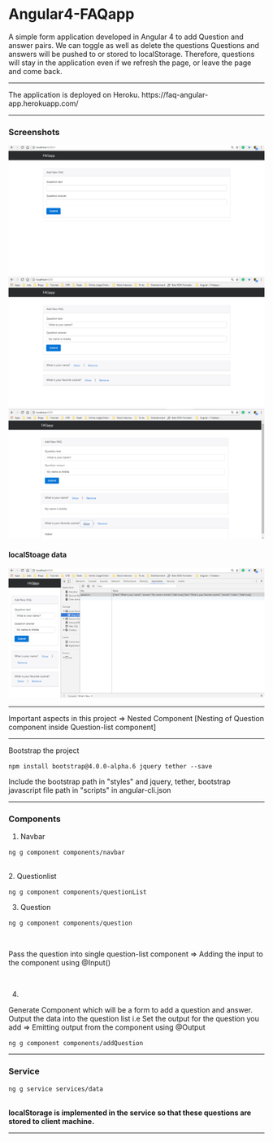 # Angular4-FAQapp

A simple form application developed in Angular 4 to add Question and answer pairs. 
We can toggle as well as delete the questions
Questions and answers will be pushed to or stored to localStorage. Therefore, questions will stay in the application even if we refresh the page, or leave the page and come back.
<hr>
The application is deployed on Heroku. https://faq-angular-app.herokuapp.com/
<hr>
<h3>Screenshots</h3>
<img src="https://github.com/patilankita79/Angular4-FAQapp/blob/master/Screenshots/FAQapp1.png" />
<img src="https://github.com/patilankita79/Angular4-FAQapp/blob/master/Screenshots/FAQapp2.png" />
<img src="https://github.com/patilankita79/Angular4-FAQapp/blob/master/Screenshots/FAQapp3.png" />
<br>
<h4> localStoage data</h4>
<img src="https://github.com/patilankita79/Angular4-FAQapp/blob/master/Screenshots/localStorage.png" />


<hr>
Important aspects in this project
=> Nested Component [Nesting of Question component inside Question-list component]

<hr>
Bootstrap the project

```
npm install bootstrap@4.0.0-alpha.6 jquery tether --save
```

Include the bootstrap path in "styles" and jquery, tether, bootstrap javascript file path in "scripts" in angular-cli.json 

<hr>
<h3>Components</h3>

1. Navbar <br>

```
ng g component components/navbar
```
<br>
2. Questionlist<br>

```
ng g component components/questionList
```

3. Question<br>
```
ng g component components/question
```
<br>

Pass the question into single question-list component => Adding the input to the component using @Input()

<br>

4. <br>
Generate Component which will be a form to add a question and answer. Output the data into the question list i.e Set the output for the question you add => Emitting output from the component using @Output

```
ng g component components/addQuestion
```


<hr>
<h3> Service </h3>

```
ng g service services/data
```
<br>
<b>localStorage is implemented in the service so that these questions are stored to client machine.</b>
<hr>
